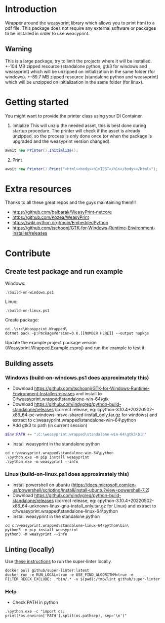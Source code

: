 # Introduction

Wrapper around the [weasyprint](https://github.com/Kozea/WeasyPrint) library which allows you to print html to a pdf file.
This package does not require any external software or packages to be installed in order to use weasyprint.

## Warning

This is a large package, try to limit the projects where it will be installed.
+-104 MB zipped resource (standalone python, gtk3 for windows and weasyprint) which will be unzipped on initialization in the same folder (for windows).
+-89.7 MB zipped resource (standalone python and weasyprint) which will be unzipped on initialization in the same folder (for linux).

# Getting started

You might want to provide the printer class using your DI Container.

1. Initialize
This will unzip the needed asset, this is best done during startup procedure.
The printer will check if the asset is already unzipped, so the process is only done once (or when the package is upgraded and the weasyprint version changed).
```csharp
await new Printer().Initialize();
```
2. Print
```csharp
await new Printer().Print("<html><body><h1>TEST</h1></body></html>");
```

# Extra resources

Thanks to all these great repos and the guys maintaining them!!!

* https://github.com/balbarak/WeasyPrint-netcore
* https://github.com/Kozea/WeasyPrint
* https://wiki.python.org/moin/EmbeddedPython
* https://github.com/tschoonj/GTK-for-Windows-Runtime-Environment-Installer/releases

# Contribute
## Create test package and run example

Windows:
```
.\build-on-windows.ps1
```
Linux:
```
.\build-on-linux.ps1
```
Create package:
```
cd .\src\Weasyprint.Wrapped\
dotnet pack -p:PackageVersion=0.0.[[NUMBER HERE]] --output nupkgs
```

Update the example project package version (Weasyprint.Wrapped.Example.csproj) and run the example to test it

## Building assets

### Windows (build-on-windows.ps1 does approximately this)

* Download https://github.com/tschoonj/GTK-for-Windows-Runtime-Environment-Installer/releases and install to C:\weasyprint.wrapped\standalone-win-64\gtk
* Download https://github.com/indygreg/python-build-standalone/releases (correct release, eg: cpython-3.10.4+20220502-x86_64-pc-windows-msvc-shared-install_only.tar.gz for windows) and extract to c:\weasyprint.wrapped\standalone-win-64\python
* Add gtk3 to path (in current session) 
``` powershell
$Env:PATH += ";C:\weasyprint.wrapped\standalone-win-64\gtk3\bin"
```
* Install weasyprint in the standalone python
```
cd c:\weasyprint.wrapped\standalone-win-64\python
.\python.exe -m pip install weasyprint
.\python.exe -m weasyprint --info
```

### Linux (build-on-linux.ps1 does approximately this)

* Install powershell on ubuntu (https://docs.microsoft.com/en-us/powershell/scripting/install/install-ubuntu?view=powershell-7.2)
* Download https://github.com/indygreg/python-build-standalone/releases (correct release, eg: cpython-3.10.4+20220502-x86_64-unknown-linux-gnu-install_only.tar.gz for Linux) and extract to c:\weasyprint.wrapped\standalone-linux-64\python
* Install weasyprint in the standalone python
```
cd c:\weasyprint.wrapped\standalone-linux-64\python\bin\
python3 -m pip install weasyprint
python3 -m weasyprint --info
```

## Linting (locally)

Use [these instructions](https://github.com/github/super-linter/blob/main/docs/run-linter-locally.md) to run the super-linter locally.
```
docker pull github/super-linter:latest
docker run -e RUN_LOCAL=true -e USE_FIND_ALGORITHM=true -e FILTER_REGEX_EXCLUDE: .*bin/.* -v $(pwd):/tmp/lint github/super-linter
```

### Help

* Check PATH in python
```
.\python.exe -c "import os; print(*os.environ['PATH'].split(os.pathsep), sep='\n')"
```